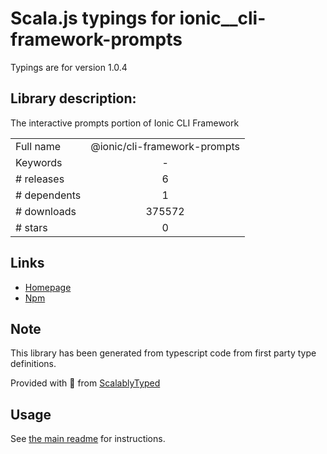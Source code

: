 
# Scala.js typings for ionic__cli-framework-prompts

Typings are for version 1.0.4

## Library description:
The interactive prompts portion of Ionic CLI Framework

|                    |                 |
| ------------------ | :-------------: |
| Full name          | @ionic/cli-framework-prompts |
| Keywords           | - |
| # releases         | 6 |
| # dependents       | 1 |
| # downloads        | 375572 |
| # stars            | 0 |

## Links
- [Homepage](https://ionicframework.com/)
- [Npm](https://www.npmjs.com/package/%40ionic%2Fcli-framework-prompts)
    


## Note
This library has been generated from typescript code from first party type definitions.

Provided with :purple_heart: from [ScalablyTyped](https://github.com/oyvindberg/ScalablyTyped)

## Usage
See [the main readme](../../readme.md) for instructions.


